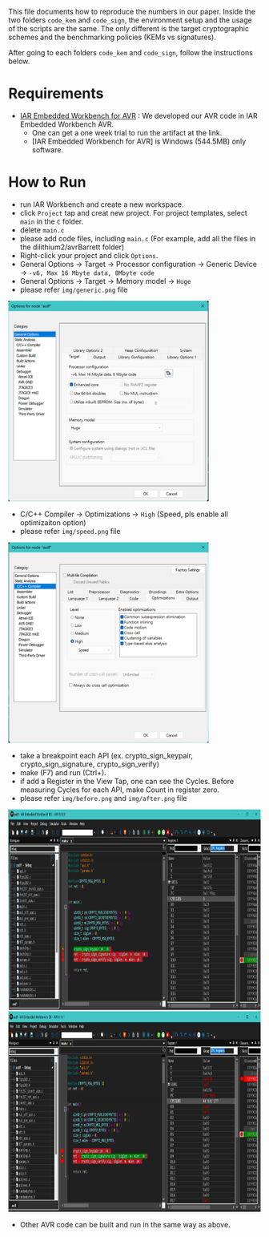 This file documents how to reproduce the numbers in our paper.
Inside the two folders `code_kem` and `code_sign`,
the environment setup and the usage of the scripts are the same.
The only different is the target cryptographic schemes and the benchmarking policies (KEMs vs signatures).

After going to each folders `code_kem` and `code_sign`, follow the instructions below.

# Requirements

- [IAR Embedded Workbench for AVR](https://www.iar.com/ko/products/architectures/microchip/iar-embedded-workbench-for-avr/) :
We developed our AVR code in IAR Embedded Workbench AVR.
  - One can get a one week trial to run the artifact at the link.
  - [IAR Embedded Workbench for AVR] is Windows (544.5MB) only software.
    
# How to Run
- run IAR Workbench and create a new workspace.
- click `Project` tap and creat new project. For project templates, select `main` in the `C` folder.
- delete `main.c`
- please add code files, including `main.c` (For example, add all the files in the dilithium2/avrBarrett folder)
- Right-click your project and click `Options`.
- General Options -> Target -> Processor configuration -> Generic Device -> `-v6, Max 16 Mbyte data, 8Mbyte code`
- General Options -> Target -> Memory model -> `Huge`
- please refer `img/generic.png` file
<img src="img/generic.png" width="400" height="400"/>

- C/C++ Compiler -> Optimizations -> `High` (Speed, pls enable all optimizaiton option)
- please refer `img/speed.png` file
<img src="img/speed.png" width="400" height="400"/>

- take a breakpoint each API (ex. crypto_sign_keypair, crypto_sign_signature, crypto_sign_verify)
- make (F7) and run (Ctrl+).
- if add a Register in the View Tap, one can see the Cycles. Before measuring Cycles for each API, make Count in register zero.
- please refer `img/before.png` and  `img/after.png` file
<img src="img/before.png" width="800" height="400"/>
<img src="img/after.png" width="800" height="400"/>

- Other AVR code can be built and run in the same way as above.
